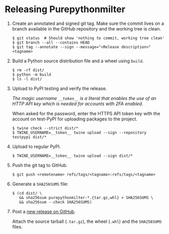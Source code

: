 <!--
SPDX-FileCopyrightText: 2023 Gert van Dijk <github@gertvandijk.nl>

SPDX-License-Identifier: CC0-1.0
-->

# Releasing Purepythonmilter

1. Create an annotated and signed git tag.
   Make sure the commit lives on a branch available in the GitHub repository and the
   working tree is clean.

   ```console
   $ git status  # Should show 'nothing to commit, working tree clean'
   $ git branch --all --contains HEAD
   $ git tag --annotate --sign --message="<Release description>" <tagname>
   ```

1. Build a Python source distribution file and a wheel using `build`.

   ```console
   $ rm -rf dist/
   $ python -m build
   $ ls -l dist/
   ```

1. Upload to PyPI testing and verify the release.

   *The magic username `__token__` is a literal that enables the use of an HTTP API key
   which is needed for accounts with 2FA enabled.*

   When asked for the password, enter the HTTPS API token key with the account on
   test-PyPI for uploading packages to the project.

   ```console
   $ twine check --strict dist/*
   $ TWINE_USERNAME=__token__ twine upload --sign --repository testpypi dist/*
   ```

1. Upload to regular PyPI.

   ```console
   $ TWINE_USERNAME=__token__ twine upload --sign dist/*
   ```

1. Push the git tag to GitHub.

   ```console
   $ git push <remotename> refs/tags/<tagname>:refs/tags/<tagname>
   ```

1. Generate a `SHA256SUMS` file:

   ```console
   $ (cd dist/ \
      && sha256sum purepythonmilter-*.{tar.gz,whl} > SHA256SUMS \
      && sha256sum --check SHA256SUMS)
   ```

1. Post a [new release on GitHub][github-post-new-release].

   Attach the source tarball (`.tar.gz`), the wheel (`.whl`) and the `SHA256SUMS` files.

[github-post-new-release]: https://github.com/gertvdijk/purepythonmilter/releases/new
